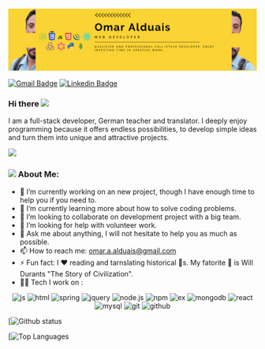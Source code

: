 ![This is an image](https://github.com/OmarAlduais/omaralduais/blob/main/assets/images/Yellow%20Motivational%20Web%20Developer%20Linkedin%20Banner%20(4).png)

[![Gmail Badge](https://img.shields.io/badge/-omar.a.alduais-c14438?style=flat-square&logo=Gmail&logoColor=white&link=mailto:omar.a.alduais@gmail.com)](mailto:omar.a.alduais@gmail.com) 
 [![Linkedin Badge](https://img.shields.io/badge/-omaralduais-blue?style=flat-square&logo=Linkedin&logoColor=white&link=https://www.linkedin.com/in/omaralduais/)](https://www.linkedin.com/in/omaralduais/)
 
### Hi there <a href="https://www.gautamkrishnar.com/"><img src="https://media.giphy.com/media/hvRJCLFzcasrR4ia7z/giphy.gif" width="5%"></a>
I am a full-stack developer, German teacher and translator. I deeply enjoy programming because it offers endless possibilities, to develop simple ideas and turn them into unique and attractive projects.

![](https://camo.githubusercontent.com/992babdffd8c74a1502de375fbdf7e4d54773242/68747470733a2f2f6d656469612e67697068792e636f6d2f6d656469612f53576f536b4e36447854737a71494b4571762f67697068792e676966)

### <img src="https://github.com/TheDudeThatCode/TheDudeThatCode/blob/master/Assets/Developer.gif" width="45" /> About Me:
- 🔭 I’m currently working on an new project, though I have enough time to help you if you need to.
- 🌱 I’m currently learning more about how to solve coding problems.
- 👯 I’m looking to collaborate on development project with a big team.
- 🤔 I’m looking for help with volunteer work.
- 💬 Ask me about anything, I will not hesitate to help you as much as possible.
- 📫 How to reach me: 
[omar.a.alduais@gmail.com](mailto:omar.a.alduais@gmail.com)
- ⚡ Fun fact: I :hearts: reading and tarnslating historical :ledger:s. My fatorite :ledger: is Will Durants "The Story of Civilization".
- 🧑‍💻 Tech I work on :

<p align="center">
      <img src="https://www.vectorlogo.zone/logos/javascript/javascript-icon.svg" alt="js" width="55" height="55"/> 
      <img src="https://www.vectorlogo.zone/logos/w3_html5/w3_html5-icon.svg" alt="html" width="55" height="55"/>
      <img src="https://www.vectorlogo.zone/logos/w3_css/w3_css-icon.svg" alt="spring" width="55" height="55"/>
      <img src="https://www.vectorlogo.zone/logos/jquery/jquery-icon.svg" alt="jquery" width="55" height="55"/>
       <img src="https://www.vectorlogo.zone/logos/nodejs/nodejs-icon.svg" alt="node.js" width="55" height="55"/>
      <img src="https://www.vectorlogo.zone/logos/npmjs/npmjs-ar21.svg" alt="npm" width="55" height="55"/>
      <img src="https://www.vectorlogo.zone/logos/expressjs/expressjs-icon.svg" alt="ex" width="55" height="55"/> 
      <img src="https://www.vectorlogo.zone/logos/mongodb/mongodb-icon.svg" alt="mongodb" width="55" height="55"/>
      <img src="https://www.vectorlogo.zone/logos/reactjs/reactjs-icon.svg" alt="react" width="55" height="55"/>
      <img src="https://www.vectorlogo.zone/logos/mysql/mysql-icon.svg" alt="mysql" width="55" height="55"/>
      <img src="https://www.vectorlogo.zone/logos/git-scm/git-scm-icon.svg" alt="git" width="55" height="55"/>
      <img src="https://www.vectorlogo.zone/logos/github/github-icon.svg" alt="github" width="55" height="55"/>
</p>

<!-- [![Top Langs](https://github-readme-stats.vercel.app/api/top-langs/?username=OmarAlduais)](https://github.com/OmarAlduais/github-readme-stats) -->
 
[![Github status](https://github-readme-stats.vercel.app/api?username=OmarAlduais&count_private=true&show_icons=true&theme=radical)
 
[![Top Languages](https://github-readme-stats.vercel.app/api/top-langs/?username=OmarAlduais&show_icons=true&theme=radical)

